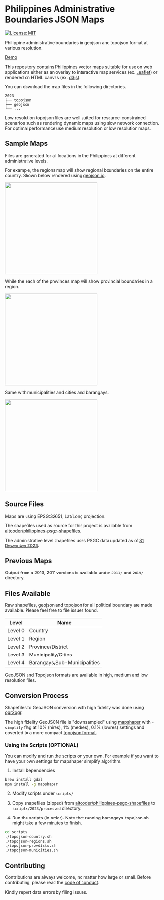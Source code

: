 # Philippines Administrative Boundaries JSON Maps

[![License: MIT](https://img.shields.io/badge/License-MIT-blue.svg)](https://raw.githubusercontent.com/faeldon/philippines-json-maps/master/LICENSE)

Philippine administrative boundaries in geojson and topojson format at various resolution.

[Demo](https://github.com/faeldon/philippines-json-maps/blob/master/2023/topojson/regions/lowres/provdists-region-200000000.topo.0.001.json)

This repository contains Philippines vector maps suitable for use on
web applications either as an overlay to interactive map services (ex.
[Leaflet](www.leafletjs.com)) or rendered on HTML canvas (ex.
[d3js](www.d3js.org)).

You can download the map files in the following directories.

    2023
    ├── topojson
    ├── geojson
    └── ...

Low resolution topojson files are well suited for resource-constrained
scenarios such as rendering dynamic maps using slow network
connection. For optimal performance use medium resolution or low
resolution maps.

## Sample Maps

Files are generated for all locations in the Philippines at different
administrative levels.

For example, the regions map will show regional boundaries on the
entire country. Shown below rendered using [geojson.io](www.geojson.io).

<img src="https://raw.githubusercontent.com/faeldon/philippines-json-maps/master/images/regions.png" width="300">

While the each of the provinces map will show provincial boundaries
in a region.

<img src="https://raw.githubusercontent.com/faeldon/philippines-json-maps/master/images/province.png" width="300">

Same with municipalities and cities and barangays.

<img src="https://raw.githubusercontent.com/faeldon/philippines-json-maps/master/images/municity.png" width="300">

## Source Files

Maps are using EPSG:32651, Lat/Long projection.

The shapefiles used as source for this project is available from [altcoder/philippines-psgc-shapefiles](https://github.com/altcoder/philippines-psgc-shapefiles).

The administrative level shapefiles uses PSGC data updated as of [31 December 2023](https://psa.gov.ph/system/files/scd/PSGC-4Q-2023-National-and-Provincial-Summary.xlsx).

## Previous Maps

Output from a 2019, 2011 versions is available under `2011/` and `2019/` directory.

## Files Available

Raw shapefiles, geojson and topojson for all political boundary are
made available. Please feel free to file issues found.

| Level   | Name                     |
| ------- | ------------------------ |
| Level 0 | Country                  |
| Level 1 | Region                   |
| Level 2 | Province/District        |
| Level 3 | Municipality/Cities      |
| Level 4 | Barangays/Sub-Municipalities |

GeoJSON and Topojson formats are available in high, medium and low resolution files.

## Conversion Process

Shapefiles to GeoJSON conversion with high fidelity was done using [ogr2ogr](https://gdal.org/programs/ogr2ogr.html).

The high fidelity GeoJSON file is "downsampled" using [mapshaper](https://mapshaper.org/) with `-simplify` flag at 10% (hires), 1% (medres), 0.1% (lowres) settings and coverted to a more compact [topojson format](https://github.com/topojson/topojson).

### Using the Scripts (OPTIONAL)

You can modify and run the scripts on your own. For example if you want to have your own settings for mapshaper simplify algorithm.

1. Install Dependencies

```bash
brew install gdal
npm install -g mapshaper
```

2. Modify scripts under `scripts/`

3. Copy shapefiles (zipped) from [altcoder/philippines-psgc-shapefiles](https://github.com/altcoder/philippines-psgc-shapefiles) to `scripts/2023/processed` directory.

4. Run the scripts (in order). Note that running barangays-topojson.sh might take a few minutes to finish.

```bash
cd scripts
./topojson-country.sh
./topojson-regions.sh
./topojson-provdists.sh
./topojson-municities.sh
```

## Contributing

Contributions are always welcome, no matter how large or small. Before contributing,
please read the [code of conduct](./.github/CODE_OF_CONDUCT.md).

Kindly report data errors by filing issues.


